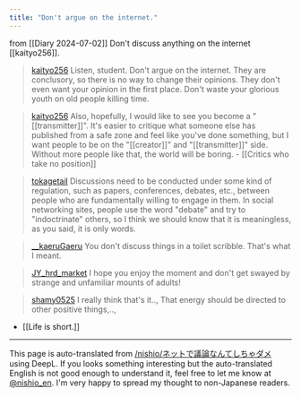 ```yaml
---
title: "Don't argue on the internet."
---
```


from  [[Diary 2024-07-02]]
Don't discuss anything on the internet [[kaityo256]].
> [kaityo256](https://x.com/kaityo256/status/1807789585243725833) Listen, student. Don't argue on the internet. They are conclusory, so there is no way to change their opinions. They don't even want your opinion in the first place. Don't waste your glorious youth on old people killing time.

> [kaityo256](https://x.com/kaityo256/status/1807790496452165701) Also, hopefully, I would like to see you become a "[[transmitter]]". It's easier to critique what someone else has published from a safe zone and feel like you've done something, but I want people to be on the "[[creator]]" and "[[transmitter]]" side. Without more people like that, the world will be boring.
    - [[Critics who take no position]]

> [tokagetail](https://x.com/tokagetail/status/1807998608048115944) Discussions need to be conducted under some kind of regulation, such as papers, conferences, debates, etc., between people who are fundamentally willing to engage in them. In social networking sites, people use the word "debate" and try to "indoctrinate" others, so I think we should know that it is meaningless, as you said, it is only words.

> [__kaeruGaeru](https://x.com/__kaeruGaeru/status/1808091997791740348) You don't discuss things in a toilet scribble.
>  That's what I meant.

> [JY_hrd_market](https://x.com/JY_hrd_market/status/1807992531679944951) I hope you enjoy the moment and don't get swayed by strange and unfamiliar mounts of adults!

> [shamy0525](https://x.com/shamy0525/status/1808008378951913727) I really think that's it..,
>  That energy should be directed to other positive things,..,

- [[Life is short.]]

---
This page is auto-translated from [/nishio/ネットで議論なんてしちゃダメ](https://scrapbox.io/nishio/ネットで議論なんてしちゃダメ) using DeepL. If you looks something interesting but the auto-translated English is not good enough to understand it, feel free to let me know at [@nishio_en](https://twitter.com/nishio_en). I'm very happy to spread my thought to non-Japanese readers.